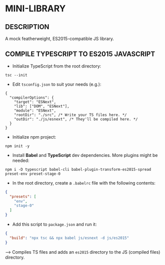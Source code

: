 # MINI-LIBRARY

## DESCRIPTION

A mock featherweight, ES2015-compatible JS library.

## COMPILE TYPESCRIPT TO ES2015 JAVASCRIPT

* Initialize TypeScript from the root directory:
```
tsc --init
```

* Edit `tsconfig.json` to suit your needs (e.g.):
```json5
{
  "compilerOptions": {
    "target": "ESNext",
    "lib": ["DOM", "ESNext"],
    "module": "ESNext",
    "rootDir": "./src", /* Write your TS files here. */
    "outDir": "./js/esnext", /* They'll be compiled here. */
  }
}
```

* Initialize npm project:
```
npm init -y
```

* Install **Babel** and **TypeScript** dev dependencies. More plugins might be needed:
```
npm i -D typescript babel-cli babel-plugin-transform-es2015-spread preset-env preset-stage-0
```

* In the root directory, create a `.babelrc` file with the following contents:
```json
{
  "presets": [
    "env",
    "stage-0"
  ]
}
```

* Add this script to `package.json` and run it:
```json
{
  "build": "npx tsc && npx babel js/esnext -d js/es2015"
}
```
--> Compiles TS files and adds an `es2015` directory to the JS (compiled files) directory.